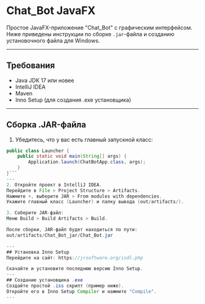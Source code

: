 # Chat_Bot JavaFX

Простое JavaFX-приложение "Chat_Bot" с графическим интерфейсом. Ниже приведены инструкции по сборке `.jar`-файла и созданию установочного файла для Windows.

---

## Требования

- Java JDK 17 или новее
- IntelliJ IDEA
- Maven
- Inno Setup (для создания .exe установщика)

---

## Сборка .JAR-файла

1. Убедитесь, что у вас есть главный запускной класс:

```java
public class Launcher {
    public static void main(String[] args) {
        Application.launch(ChatBotApp.class, args);
    }
}```
---
2. Откройте проект в IntelliJ IDEA.
Перейдите в File > Project Structure > Artifacts.
Нажмите +, выберите JAR > From modules with dependencies.
Укажите главный класс (Launcher) и папку вывода (out/artifacts/).

3. Соберите JAR-файл:
Меню Build > Build Artifacts > Build.

После сборки, JAR-файл будет находиться по пути:
out/artifacts/Chat_Bot_jar/Chat_Bot.jar

---
## Установка Inno Setup
Перейдите на сайт: https://jrsoftware.org/isdl.php

Скачайте и установите последнюю версию Inno Setup.
---
## Создание установщика .exe
Создайте простой .iss скрипт (пример ниже).
Откройте его в Inno Setup Compiler и нажмите "Compile".
---
